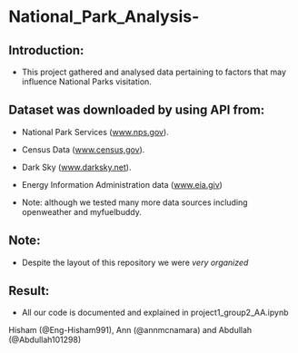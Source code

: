 # National_Park_Analysis-

## Introduction:

 - This project gathered and analysed data pertaining to factors that may influence National Parks visitation.

## Dataset was downloaded by using API from: 

  - National Park Services (www.nps.gov).
  
  - Census Data (www.census,gov).                      
 
  - Dark Sky (www.darksky.net).
  
  - Energy Information Administration data (www.eia.giv)
  
  - Note: although we tested many more data sources including openweather and myfuelbuddy.


## Note:

  - Despite the layout of this repository we were _very organized_

## Result:

  - All our code is documented and explained in project1_group2_AA.ipynb 
  
  

 Hisham (@Eng-Hisham991), Ann (@annmcnamara) and Abdullah (@Abdullah101298)



